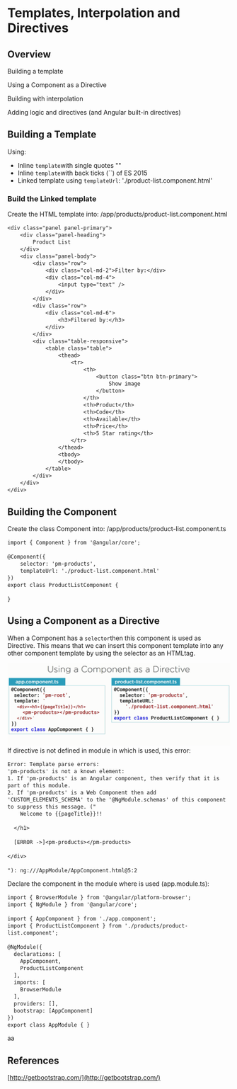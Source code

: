# Templates, Interpolation and Directives

## Overview

Building a template

Using a Component as a Directive

Building with interpolation

Adding logic and directives \(and Angular built-in directives\)

## Building a Template

Using:

* Inline `template`with single quotes ""
* Inline `template`with back ticks \(\`\`\) of ES 2015
* Linked template using `templateUrl`: './product-list.component.html'

### Build the Linked template

Create the HTML template into: /app/products/product-list.component.html

```
<div class="panel panel-primary">
    <div class="panel-heading">
        Product List
    </div>    
    <div class="panel-body">
        <div class="row">
            <div class="col-md-2">Filter by:</div>
            <div class="col-md-4">
                <input type="text" />
            </div> 
        </div>
        <div class="row">
            <div class="col-md-6">
                <h3>Filtered by:</h3>
            </div> 
        </div>
        <div class="table-responsive">
            <table class="table">
                <thead>
                    <tr>
                        <th>
                            <button class="btn btn-primary">
                                Show image
                            </button>    
                        </th>
                        <th>Product</th>
                        <th>Code</th>
                        <th>Available</th>
                        <th>Price</th>
                        <th>5 Star rating</th>    
                    </tr>    
                </thead>
                <tbody>
                </tbody>        
            </table>    
        </div>        
    </div>    
</div>
```

## Building the Component

Create the class Component into: /app/products/product-list.component.ts

```
import { Component } from '@angular/core';

@Component({
    selector: 'pm-products',
    templateUrl: './product-list.component.html'
})
export class ProductListComponent {

}
```

## Using a Component as a Directive

When a Component has a `selector`then this component is used as Directive. This means that we can insert this component template into any other component template by using the selector as an HTMLtag.

![](/assets/201import.png)If directive is not defined in module in which is used, this error:

```
Error: Template parse errors:
'pm-products' is not a known element:
1. If 'pm-products' is an Angular component, then verify that it is part of this module.
2. If 'pm-products' is a Web Component then add 'CUSTOM_ELEMENTS_SCHEMA' to the '@NgModule.schemas' of this component to suppress this message. ("
    Welcome to {{pageTitle}}!!

  </h1>

  [ERROR ->]<pm-products></pm-products>

</div>

"): ng:///AppModule/AppComponent.html@5:2
```

Declare the component in the module where is used \(app.module.ts\):

```
import { BrowserModule } from '@angular/platform-browser';
import { NgModule } from '@angular/core';

import { AppComponent } from './app.component';
import { ProductListComponent } from './products/product-list.component';

@NgModule({
  declarations: [
    AppComponent,
    ProductListComponent
  ],
  imports: [
    BrowserModule
  ],
  providers: [],
  bootstrap: [AppComponent]
})
export class AppModule { }

```

aa

## References

[http://getbootstrap.com/](http://getbootstrap.com/)


